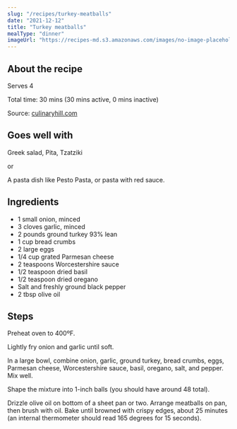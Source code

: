 ```yaml
---
slug: "/recipes/turkey-meatballs"
date: "2021-12-12"
title: "Turkey meatballs"
mealType: "dinner"
imageUrl: "https://recipes-md.s3.amazonaws.com/images/no-image-placeholder.svg"
---
```


## About the recipe

Serves 4

Total time: 30 mins (30 mins active, 0 mins inactive)

Source: [culinaryhill.com](https://www.culinaryhill.com/turkey-meatballs/)

## Goes well with

Greek salad, Pita, Tzatziki

or

A pasta dish like Pesto Pasta, or pasta with red sauce.

## Ingredients

- 1 small onion, minced
- 3 cloves garlic, minced
- 2 pounds ground turkey 93% lean
- 1 cup bread crumbs
- 2 large eggs
- 1/4 cup grated Parmesan cheese
- 2 teaspoons Worcestershire sauce
- 1/2 teaspoon dried basil
- 1/2 teaspoon dried oregano
- Salt and freshly ground black pepper
- 2 tbsp olive oil

## Steps

Preheat oven to 400ºF.

Lightly fry onion and garlic until soft.

In a large bowl, combine onion, garlic, ground turkey, bread crumbs, eggs, Parmesan cheese, Worcestershire sauce, basil, oregano, salt, and pepper. Mix well.

Shape the mixture into 1-inch balls (you should have around 48 total).

Drizzle olive oil on bottom of a sheet pan or two. Arrange meatballs on pan, then brush with oil. Bake until browned with crispy edges, about 25 minutes (an internal thermometer should read 165 degrees for 15 seconds).
